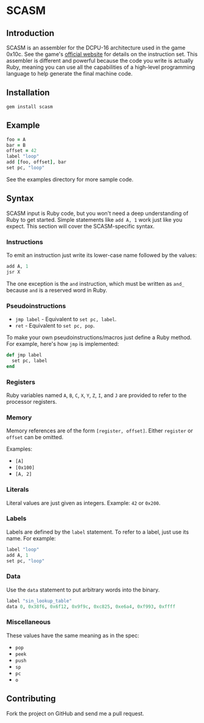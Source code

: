 SCASM
=====

Introduction
------------

SCASM is an assembler for the DCPU-16 architecture used in the game 0x10c.
See the game's [official website](http://0x10c.com/) for details on the
instruction set. This assembler is different and powerful because the
code you write is actually Ruby, meaning you can use all the capabilities
of a high-level programming language to help generate the final machine code.

Installation
------------

    gem install scasm

Example
-------

````ruby
foo = A
bar = B
offset = 42
label "loop"
add [foo, offset], bar
set pc, "loop"
````

See the examples directory for more sample code.

Syntax
------

SCASM input is Ruby code, but you won't need a deep understanding of Ruby to
get started. Simple statements like `add A, 1` work just like you expect. This
section will cover the SCASM-specific syntax.

### Instructions

To emit an instruction just write its lower-case name followed by the values:

````ruby
add A, 1
jsr X
````

The one exception is the `and` instruction, which must be written as `and_`
because `and` is a reserved word in Ruby.

### Pseudoinstructions

* `jmp label` - Equivalent to `set pc, label`.
* `ret` - Equivalent to `set pc, pop`.

To make your own pseudoinstructions/macros just define a Ruby method. For
example, here's how `jmp` is implemented:

````ruby
def jmp label
  set pc, label
end
````

### Registers

Ruby variables named `A`, `B`, `C`, `X`, `Y`, `Z`, `I`, and `J` are provided to refer to the
processor registers.

### Memory

Memory references are of the form `[register, offset]`. Either `register` or
`offset` can be omitted.

Examples:

* `[A]`
* `[0x100]`
* `[A, 2]`

### Literals

Literal values are just given as integers. Example: `42` or `0x200`.

### Labels

Labels are defined by the `label` statement. To refer to a label, just use its name. For example:

````ruby
label "loop"
add A, 1
set pc, "loop"
````

### Data

Use the `data` statement to put arbitrary words into the binary.

````ruby
label "sin_lookup_table"
data 0, 0x38f6, 0x6f12, 0x9f9c, 0xc825, 0xe6a4, 0xf993, 0xffff
````

### Miscellaneous

These values have the same meaning as in the spec:

* `pop`
* `peek`
* `push`
* `sp`
* `pc`
* `o`

Contributing
------------

Fork the project on GitHub and send me a pull request.
